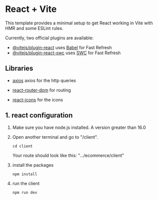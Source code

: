 # React + Vite

This template provides a minimal setup to get React working in Vite with HMR and some ESLint rules.

Currently, two official plugins are available:

- [@vitejs/plugin-react](https://github.com/vitejs/vite-plugin-react/blob/main/packages/plugin-react/README.md) uses [Babel](https://babeljs.io/) for Fast Refresh
- [@vitejs/plugin-react-swc](https://github.com/vitejs/vite-plugin-react-swc) uses [SWC](https://swc.rs/) for Fast Refresh


## Libraries


- [axios](https://axios-http.com/es/docs/intro) axios for the http queries

- [react-router-dom](https://reactrouter.com/en/main) for routing 
- [react-icons](https://react-icons.github.io/react-icons/search/#q=user) for the icons


## 1. react configuration

1. Make sure you have node.js installed. A version greater than 16.0

2. Open another terminal and go to "/client".
    ```
    cd client
    ```
    Your route should look like this: ".../ecommerce/client" 


3. install the packages
    ```
    npm install
    ```

4. run the client
    ```
    npm run dev
    ```